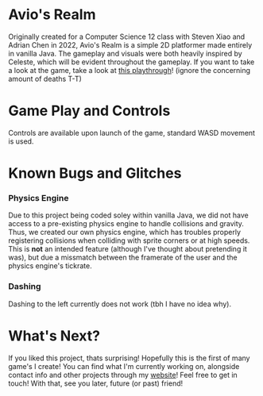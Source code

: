 <h1>Avio's Realm</h1>
Originally created for a Computer Science 12 class with Steven Xiao and Adrian Chen in 2022, Avio's Realm is a simple 2D platformer made entirely in vanilla Java. The gameplay and visuals were both heavily inspired by Celeste, which will be evident throughout the gameplay. If you want to take a look at the game, take a look at <a href="https://youtu.be/jBXXxTG7a9s">this playthrough</a>! (ignore the concerning amount of deaths T-T)

<h1>Game Play and Controls</h1>
Controls are available upon launch of the game, standard WASD movement is used.

<h1>Known Bugs and Glitches</h1>
<h3>Physics Engine</h3>
Due to this project being coded soley within vanilla Java, we did not have access to a pre-existing physics engine to handle collisions and gravity. Thus, we created our own physics engine, which has troubles properly registering collisions when colliding with sprite corners or at high speeds. This is <strong>not</strong> an intended feature (although I've thought about pretending it was), but due a missmatch between the framerate of the user and the physics engine's tickrate.
<h3>Dashing</h3>
Dashing to the left currently does not work (tbh I have no idea why).

<h1>What's Next?</h1>
If you liked this project, thats surprising! Hopefully this is the first of many game's I create! You can find what I'm currently working on, alongside contact info and other projects through my <a href="https://www.danielzhan.com">website</a>! Feel free to get in touch! With that, see you later, future (or past) friend!
